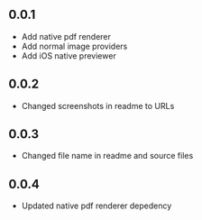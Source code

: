 ## 0.0.1

- Add native pdf renderer
- Add normal image providers
- Add iOS native previewer

## 0.0.2

- Changed screenshots in readme to URLs

## 0.0.3

- Changed file name in readme and source files

## 0.0.4

- Updated native pdf renderer depedency
